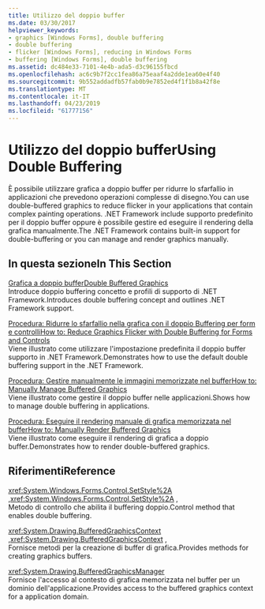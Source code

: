 ```yaml
---
title: Utilizzo del doppio buffer
ms.date: 03/30/2017
helpviewer_keywords:
- graphics [Windows Forms], double buffering
- double buffering
- flicker [Windows Forms], reducing in Windows Forms
- buffering [Windows Forms], double buffering
ms.assetid: dc484e33-7101-4e4b-ada5-d3c96155fbcd
ms.openlocfilehash: ac6c9b7f2cc1fea86a75eaaf4a2dde1ea60e4f40
ms.sourcegitcommit: 9b552addadfb57fab0b9e7852ed4f1f1b8a42f8e
ms.translationtype: MT
ms.contentlocale: it-IT
ms.lasthandoff: 04/23/2019
ms.locfileid: "61777156"
---
```

# <a name="using-double-buffering"></a><span data-ttu-id="182e8-102">Utilizzo del doppio buffer</span><span class="sxs-lookup"><span data-stu-id="182e8-102">Using Double Buffering</span></span>
<span data-ttu-id="182e8-103">È possibile utilizzare grafica a doppio buffer per ridurre lo sfarfallio in applicazioni che prevedono operazioni complesse di disegno.</span><span class="sxs-lookup"><span data-stu-id="182e8-103">You can use double-buffered graphics to reduce flicker in your applications that contain complex painting operations.</span></span> <span data-ttu-id="182e8-104">.NET Framework include supporto predefinito per il doppio buffer oppure è possibile gestire ed eseguire il rendering della grafica manualmente.</span><span class="sxs-lookup"><span data-stu-id="182e8-104">The .NET Framework contains built-in support for double-buffering or you can manage and render graphics manually.</span></span>  
  
## <a name="in-this-section"></a><span data-ttu-id="182e8-105">In questa sezione</span><span class="sxs-lookup"><span data-stu-id="182e8-105">In This Section</span></span>  
 [<span data-ttu-id="182e8-106">Grafica a doppio buffer</span><span class="sxs-lookup"><span data-stu-id="182e8-106">Double Buffered Graphics</span></span>](double-buffered-graphics.md)  
 <span data-ttu-id="182e8-107">Introduce doppio buffering concetto e profili di supporto di .NET Framework.</span><span class="sxs-lookup"><span data-stu-id="182e8-107">Introduces double buffering concept and outlines .NET Framework support.</span></span>  
  
 [<span data-ttu-id="182e8-108">Procedura: Ridurre lo sfarfallio nella grafica con il doppio Buffering per form e controlli</span><span class="sxs-lookup"><span data-stu-id="182e8-108">How to: Reduce Graphics Flicker with Double Buffering for Forms and Controls</span></span>](how-to-reduce-graphics-flicker-with-double-buffering-for-forms-and-controls.md)  
 <span data-ttu-id="182e8-109">Viene illustrato come utilizzare l'impostazione predefinita il doppio buffer supporto in .NET Framework.</span><span class="sxs-lookup"><span data-stu-id="182e8-109">Demonstrates how to use the default double buffering support in the .NET Framework.</span></span>  
  
 [<span data-ttu-id="182e8-110">Procedura: Gestire manualmente le immagini memorizzate nel buffer</span><span class="sxs-lookup"><span data-stu-id="182e8-110">How to: Manually Manage Buffered Graphics</span></span>](how-to-manually-manage-buffered-graphics.md)  
 <span data-ttu-id="182e8-111">Viene illustrato come gestire il doppio buffer nelle applicazioni.</span><span class="sxs-lookup"><span data-stu-id="182e8-111">Shows how to manage double buffering in applications.</span></span>  
  
 [<span data-ttu-id="182e8-112">Procedura: Eseguire il rendering manuale di grafica memorizzata nel buffer</span><span class="sxs-lookup"><span data-stu-id="182e8-112">How to: Manually Render Buffered Graphics</span></span>](how-to-manually-render-buffered-graphics.md)  
 <span data-ttu-id="182e8-113">Viene illustrato come eseguire il rendering di grafica a doppio buffer.</span><span class="sxs-lookup"><span data-stu-id="182e8-113">Demonstrates how to render double-buffered graphics.</span></span>  
  
## <a name="reference"></a><span data-ttu-id="182e8-114">Riferimenti</span><span class="sxs-lookup"><span data-stu-id="182e8-114">Reference</span></span>  
 <span data-ttu-id="182e8-115"><xref:System.Windows.Forms.Control.SetStyle%2A> ,</span><span class="sxs-lookup"><span data-stu-id="182e8-115"><xref:System.Windows.Forms.Control.SetStyle%2A> ,</span></span>  
 <span data-ttu-id="182e8-116">Metodo di controllo che abilita il buffering doppio.</span><span class="sxs-lookup"><span data-stu-id="182e8-116">Control method that enables double buffering.</span></span>  
  
 <span data-ttu-id="182e8-117"><xref:System.Drawing.BufferedGraphicsContext> ,</span><span class="sxs-lookup"><span data-stu-id="182e8-117"><xref:System.Drawing.BufferedGraphicsContext> ,</span></span>  
 <span data-ttu-id="182e8-118">Fornisce metodi per la creazione di buffer di grafica.</span><span class="sxs-lookup"><span data-stu-id="182e8-118">Provides methods for creating graphics buffers.</span></span>  
  
 <xref:System.Drawing.BufferedGraphicsManager>  
 <span data-ttu-id="182e8-119">Fornisce l'accesso al contesto di grafica memorizzata nel buffer per un dominio dell'applicazione.</span><span class="sxs-lookup"><span data-stu-id="182e8-119">Provides access to the buffered graphics context for a application domain.</span></span>
